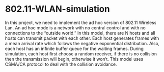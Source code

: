 # 802.11-WLAN-simulation

In this project, we need to implement the ad hoc version of 802.11 Wireless Lan. An ad hoc
mode is a network with no central control and with no connections to the “outside world.” In this
model, there are N hosts and all hosts can transmit packet with each other. Each host generates
frames with a mean arrival rate which follows the negative exponential distribution. Also, each
host has an infinite buffer queue for the waiting frames. During simulation, each host first choose
a random receiver, if there is no collision then the transmission will begin, otherwise it won’t.
This model uses CSMA/CA protocol to deal with the collision avoidance.
